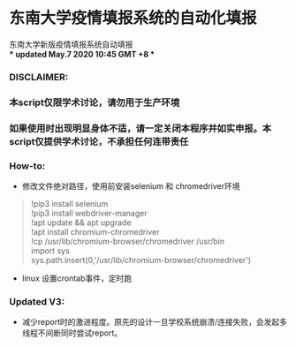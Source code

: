 # 东南大学疫情填报系统的自动化填报

东南大学新版疫情填报系统自动填报 </br>
__* updated May.7 2020 10:45 GMT +8 *__

### DISCLAIMER:
### 本script仅限学术讨论，请勿用于生产环境
### 如果使用时出现明显身体不适，请一定关闭本程序并如实申报。本script仅提供学术讨论，不承担任何连带责任

### How-to:
 - 修改文件绝对路径，使用前安装selenium 和 chromedriver环境
 > !pip3 install selenium <br>
 > !pip3 install webdriver-manager <br>
 > !apt update && apt upgrade <br>
 > !apt install chromium-chromedriver <br>
 > !cp /usr/lib/chromium-browser/chromedriver /usr/bin <br>
 > import sys <br>
 > sys.path.insert(0,'/usr/lib/chromium-browser/chromedriver') <br>
 - linux 设置crontab事件，定时跑


### Updated V3:
 - 减少report时的激进程度。原先的设计一旦学校系统崩溃/连接失败，会发起多线程不间断同时尝试report。
